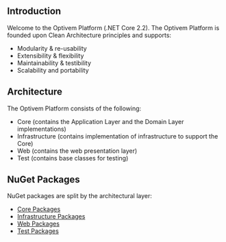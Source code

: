 ## Introduction

Welcome to the Optivem Platform (.NET Core 2.2). The Optivem Platform is founded upon Clean Architecture principles and supports:
* Modularity & re-usability
* Extensibility & flexibility
* Maintainability & testibility
* Scalability and portability

## Architecture

The Optivem Platform consists of the following:
* Core (contains the Application Layer and the Domain Layer implementations)
* Infrastructure (contains implementation of infrastructure to support the Core)
* Web (contains the web presentation layer)
* Test (contains base classes for testing)

## NuGet Packages

NuGet packages are split by the architectural layer:
* [Core Packages](docs/core.md)
* [Infrastructure Packages](docs/infrastructure.md)
* [Web Packages](docs/web.md)
* [Test Packages](docs/test.md)